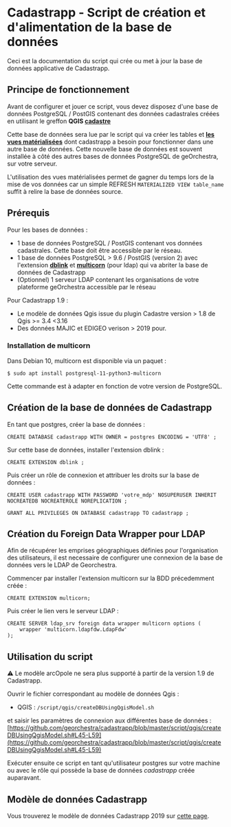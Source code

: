 # Cadastrapp - Script de création et d'alimentation de la base de données

Ceci est la documentation du script qui crée ou met à jour la base de données applicative de Cadastrapp.


## Principe de fonctionnement

Avant de configurer et jouer ce script, vous devez disposez d'une base de données PostgreSQL / PostGIS contenant des données cadastrales créées en utilisant le greffon **QGIS [cadastre](https://plugins.qgis.org/plugins/cadastre/)**

Cette base de données sera lue par le script qui va créer les tables et **[les vues matérialisées](https://www.postgresql.org/docs/9.3/static/sql-creatematerializedview.html)** dont cadastrapp a besoin pour fonctionner dans une autre base de données. Cette nouvelle base de données est souvent installée à côté des autres bases de données PostgreSQL de geOrchestra, sur votre serveur.

L'utilisation des vues matérialisées permet de gagner du temps lors de la mise de vos données car un simple REFRESH ```MATERIALIZED VIEW table_name``` suffit à relire la base de données source.


## Prérequis

Pour les bases de données :
- 1 base de données PostgreSQL / PostGIS contenant vos données cadastrales. Cette base doit être accessible par le réseau.
- 1 base de données PostgreSQL > 9.6 / PostGIS (version 2) avec l'extension **[dblink](http://www.postgresql.org/docs/9.6/static/dblink.html)** et **[multicorn](https://multicorn.org/)** (pour ldap)  qui va abriter la base de données de Cadastrapp
- (Optionnel) 1 serveur LDAP contenant les organisations de votre plateforme geOrchestra accessible par le réseau

Pour Cadastrapp 1.9 : 
- Le modèle de données Qgis issue du plugin Cadastre version > 1.8 de Qgis >= 3.4 <3.16
- Des données MAJIC et EDIGEO verison > 2019 pour.

### Installation de multicorn

Dans Debian 10, multicorn est disponible via un paquet : 

`$ sudo apt install postgresql-11-python3-multicorn`

Cette commande est à adapter en fonction de votre version de PostgreSQL.

## Création de la base de données de Cadastrapp

En tant que postgres, créer la base de données :

```
CREATE DATABASE cadastrapp WITH OWNER = postgres ENCODING = 'UTF8' ;
```

Sur cette base de données, installer l'extension dblink :

```
CREATE EXTENSION dblink ;
```


Puis créer un rôle de connexion et attribuer les droits sur la base de données :

```
CREATE USER cadastrapp WITH PASSWORD 'votre_mdp' NOSUPERUSER INHERIT NOCREATEDB NOCREATEROLE NOREPLICATION ;

GRANT ALL PRIVILEGES ON DATABASE cadastrapp TO cadastrapp ;
```

## Création du Foreign Data Wrapper pour LDAP

Afin de récupérer les emprises géographiques définies pour l'organisation des utilisateurs, il est necessaire de configurer une connexion de la base de données vers le LDAP de Georchestra.

Commencer par installer l'extension multicorn sur la BDD précedemment créée : 

```
CREATE EXTENSION multicorn;
```

Puis créer le lien vers le serveur LDAP : 

```
CREATE SERVER ldap_srv foreign data wrapper multicorn options (
    wrapper 'multicorn.ldapfdw.LdapFdw'
);
```

## Utilisation du script
:warning: Le modèle arcOpole ne sera plus supporté à partir de la version 1.9 de Cadastrapp.

Ouvrir le fichier correspondant au modèle de données Qgis :

- QGIS : ```/script/qgis/createDBUsingQgisModel.sh```

et saisir les paramètres de connexion aux différentes base de données : [https://github.com/georchestra/cadastrapp/blob/master/script/qgis/createDBUsingQgisModel.sh#L45-L59](https://github.com/georchestra/cadastrapp/blob/master/script/qgis/createDBUsingQgisModel.sh#L45-L59)

Exécuter ensuite ce script en tant qu'utilisateur postgres sur votre machine ou avec le rôle qui possède la base de données *cadastrapp* créée auparavant.

## Modèle de données Cadastrapp
Vous trouverez le modèle de données Cadastrapp 2019 sur [cette page](https://github.com/georchestra/cadastrapp/wiki/Mod%C3%A8le-de-donn%C3%A9es-Cadastrapp).





